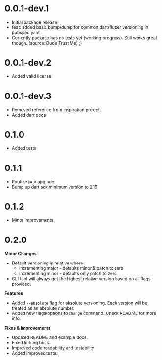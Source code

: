 # 0.0.1-dev.1

* Initial package release
* feat: added basic bump/dump for common dart/flutter versioning in pubspec.yaml
* Currently package has no tests yet (working progress). Still works great though. (source: Dude Trust Me) ;)

# 0.0.1-dev.2

* Added valid license

# 0.0.1-dev.3

* Removed reference from inspiration project.
* Added dart docs

# 0.1.0

* Added tests

# 0.1.1

* Routine pub upgrade
* Bump up dart sdk minimum version to 2.19

# 0.1.2

* Minor improvements.

# 0.2.0

**Minor Changes**
* Default versioning is relative where :
    * incrementing major - defaults minor & patch to zero
    * incrementing minor - defaults only patch to zero
* CLI tool will always get the highest relative version based on all flags provided.

**Features**
* Added `--absolute` flag for absolute versioning. Each version will be treated as an absolute number.
* Added new flags/options to `change` command. Check README for more info.

**Fixes & Improvements**
* Updated README and example docs.
* Fixed lurking bugs.
* Improved code readability and testability
* Added improved tests.
